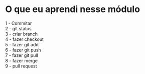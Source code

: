 # O que eu aprendi nesse módulo

1 - Commitar  
2 - git status  
3 - criar branch  
4 - fazer checkout      
5 - fazer git add   
6 - fazer git push   
7 - fazer git pull  
8 - fazer merge  
9 - pull request
